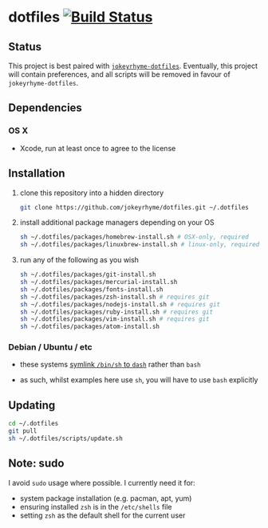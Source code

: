 # dotfiles [![Build Status](https://travis-ci.org/jokeyrhyme/dotfiles.svg?branch=master)](https://travis-ci.org/jokeyrhyme/dotfiles)

## Status

This project is best paired with [`jokeyrhyme-dotfiles`](https://github.com/jokeyrhyme/dotfiles-rs).
Eventually, this project will contain preferences, and all scripts will be removed in favour of `jokeyrhyme-dotfiles`.

## Dependencies

### OS X

* Xcode, run at least once to agree to the license

## Installation

1.  clone this repository into a hidden directory

    ```sh
    git clone https://github.com/jokeyrhyme/dotfiles.git ~/.dotfiles
    ```

2.  install additional package managers depending on your OS

    ```sh
    sh ~/.dotfiles/packages/homebrew-install.sh # OSX-only, required
    sh ~/.dotfiles/packages/linuxbrew-install.sh # linux-only, required
    ```

3.  run any of the following as you wish

    ```sh
    sh ~/.dotfiles/packages/git-install.sh
    sh ~/.dotfiles/packages/mercurial-install.sh
    sh ~/.dotfiles/packages/fonts-install.sh
    sh ~/.dotfiles/packages/zsh-install.sh # requires git
    sh ~/.dotfiles/packages/nodejs-install.sh # requires git
    sh ~/.dotfiles/packages/ruby-install.sh # requires git
    sh ~/.dotfiles/packages/vim-install.sh # requires git
    sh ~/.dotfiles/packages/atom-install.sh
    ```

### Debian / Ubuntu / etc

* these systems [symlink `/bin/sh` to `dash`](https://wiki.ubuntu.com/DashAsBinSh) rather than `bash`

* as such, whilst examples here use `sh`, you will have to use `bash` explicitly

## Updating

```sh
cd ~/.dotfiles
git pull
sh ~/.dotfiles/scripts/update.sh
```

## Note: sudo

I avoid `sudo` usage where possible. I currently need it for:

* system package installation (e.g. pacman, apt, yum)
* ensuring installed `zsh` is in the `/etc/shells` file
* setting `zsh` as the default shell for the current user
